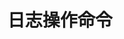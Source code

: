 


# 日志操作命令
<!-- 

Linux根据关键字查找日志文件上下文
https://blog.csdn.net/weixin_44186319/article/details/120035679?spm=1001.2101.3001.6650.1&utm_medium=distribute.pc_relevant.none-task-blog-2%7Edefault%7ECTRLIST%7ERate-1-120035679-blog-126252769.t5_layer_eslanding_C_4&depth_1-utm_source=distribute.pc_relevant.none-task-blog-2%7Edefault%7ECTRLIST%7ERate-1-120035679-blog-126252769.t5_layer_eslanding_C_4&utm_relevant_index=2
-->

